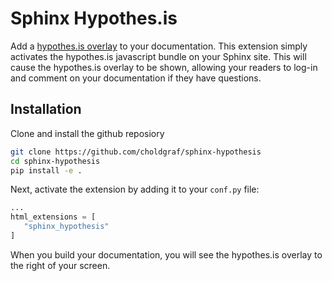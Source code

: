 # Sphinx Hypothes.is

Add a [hypothes.is overlay](https://web.hypothes.is/) to your documentation.
This extension simply activates the hypothes.is javascript bundle on your
Sphinx site. This will cause the hypothes.is overlay to be shown, allowing your
readers to log-in and comment on your documentation if they have questions.

## Installation

Clone and install the github reposiory

```bash
git clone https://github.com/choldgraf/sphinx-hypothesis
cd sphinx-hypothesis
pip install -e .
```

Next, activate the extension by adding it to your `conf.py` file:

```python
...
html_extensions = [
   "sphinx_hypothesis"
]
```

When you build your documentation, you will see the hypothes.is overlay to the
right of your screen.

